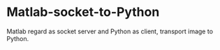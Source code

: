 # Matlab-socket-to-Python
Matlab regard as socket server and Python as client, transport image to Python.

